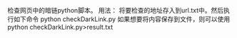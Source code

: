 检查网页中的暗链python脚本。
用法：
将要检查的地址存入到url.txt中。然后执行如下命令
python checkDarkLink.py
如果想要将内容保存到文件，则可以使用python checkDarkLink.py>result.txt

